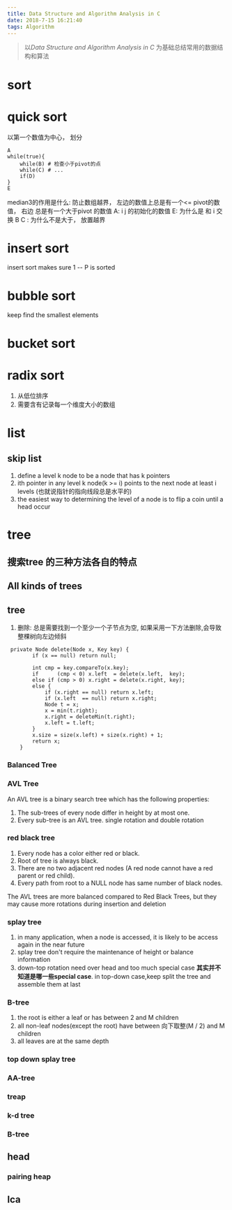 ```yaml
---
title: Data Structure and Algorithm Analysis in C
date: 2018-7-15 16:21:40
tags: Algorithm
---
```


> 以*Data Structure and Algorithm Analysis in C* 为基础总结常用的数据结构和算法
# sort

# quick sort
以第一个数值为中心， 划分
```
A
while(true){
    while(B) # 检查小于pivot的点
    while(C) # ...
    if(D)
}
E
```
median3的作用是什么: 防止数组越界， 左边的数值上总是有一个<= pivot的数值， 右边
总是有一个大于pivot 的数值
A: i j 的初始化的数值
E: 为什么是 和 i 交换
B C : 为什么不是大于， 放置越界

# insert sort
insert sort makes sure 1 -- P is sorted

# bubble sort
keep find the smallest elements

# bucket sort

# radix sort
1. 从低位排序
2. 需要含有记录每一个维度大小的数组


# list
## skip list
1. define a level k node to be a node that has k pointers
2. ith pointer in any level k node(k >= i) points to the next node at least i levels
(也就说指针的指向线段总是水平的)
3. the easiest way to determining the level of a node is to flip a coin until a head occur

# tree
## 搜索tree 的三种方法各自的特点

## All kinds of trees

## tree
1. 删除: 总是需要找到一个至少一个子节点为空, 如果采用一下方法删除,会导致整棵树向左边倾斜
```
 private Node delete(Node x, Key key) {
        if (x == null) return null;

        int cmp = key.compareTo(x.key);
        if      (cmp < 0) x.left  = delete(x.left,  key);
        else if (cmp > 0) x.right = delete(x.right, key);
        else { 
            if (x.right == null) return x.left;
            if (x.left  == null) return x.right;
            Node t = x;
            x = min(t.right);
            x.right = deleteMin(t.right);
            x.left = t.left;
        } 
        x.size = size(x.left) + size(x.right) + 1;
        return x;
    } 
```


### Balanced Tree


### AVL Tree
An AVL tree is a binary search tree which has the following properties:
1. The sub-trees of every node differ in height by at most one.
2. Every sub-tree is an AVL tree.
single rotation and double rotation


### red black tree
1. Every node has a color either red or black.
2. Root of tree is always black.
3. There are no two adjacent red nodes (A red node cannot have a red parent or red child).
4. Every path from root to a NULL node has same number of black nodes.

The AVL trees are more balanced compared to Red Black Trees, but they may cause more rotations 
during insertion and deletion


### splay tree
1. in many application, when a node is accessed, it is likely to be access again in the near future
2. splay tree don't require the maintenance of height or balance information
3. down-top rotation need over head and too much special case **其实并不知道是哪一些special case**.
in top-down case,keep split the tree and assemble them at last


### B-tree
1. the root is either a leaf or has between 2 and M children
2. all non-leaf nodes(except the root) have between 向下取整(M / 2) and M children
3. all leaves are at the same depth
### top down splay tree

### AA-tree

### treap

### k-d tree

### B-tree

## head

### pairing heap


## lca

